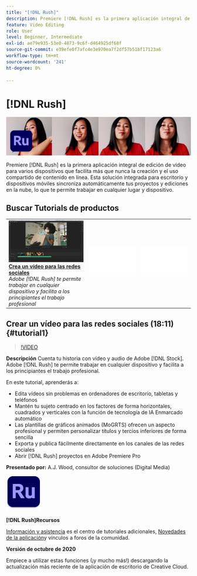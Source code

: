 ```yaml
---
title: "[!DNL Rush]"
description: Premiere [!DNL Rush] es la primera aplicación integral de edición de vídeo para varios dispositivos que facilita más que nunca la creación y el uso compartido de contenido en línea
feature: Video Editing
role: User
level: Beginner, Intermediate
exl-id: ae79e935-53e0-4873-9c6f-d464925df68f
source-git-commit: e39efe0f7afc4e3e970ea7f2df57b51bf17123a6
workflow-type: tm+mt
source-wordcount: '241'
ht-degree: 0%

---
```


# [!DNL Rush]

![Tutorial de imagen de héroe](../assets/Rush.jpg)

Premiere [!DNL Rush] es la primera aplicación integral de edición de vídeo para varios dispositivos que facilita más que nunca la creación y el uso compartido de contenido en línea. Esta solución integrada para escritorio y dispositivos móviles sincroniza automáticamente tus proyectos y ediciones en la nube, lo que te permite trabajar en cualquier lugar y dispositivo.

## Buscar Tutorials de productos

<table style="table-layout:fixed">
<tr>
 <td>
   <a href="rush.md#tutorial1">
      <img alt="Crea un vídeo para las redes sociales" src="../assets/rush_socialMediaAd_wood_thumbnail.jpg" />
   </a>
    <div>
   <a href="rush.md#tutorial1"><strong>Crea un vídeo para las redes sociales</strong></a>
    </div>
    <em>Adobe [!DNL Rush] te permite trabajar en cualquier dispositivo y facilita a los principiantes el trabajo profesional</em>
    <br>
  </td>
  <td>
    <img alt="Separador" src="../assets/Whitespacer.png" />
    <div>
    <br>
  </td>
  <td>
    <img alt="Separador" src="../assets/Whitespacer.png" />
    <div>
    <br>
  </td>
</tr>
</table>

## Crear un vídeo para las redes sociales (18:11) {#tutorial1}

>[!VIDEO](https://video.tv.adobe.com/v/326900?hidetitle=true)

**Descripción**
Cuenta tu historia con vídeo y audio de Adobe [!DNL Stock]. Adobe [!DNL Rush] te permite trabajar en cualquier dispositivo y facilita a los principiantes el trabajo profesional.

En este tutorial, aprenderás a:
* Edita vídeos sin problemas en ordenadores de escritorio, tabletas y teléfonos
* Mantén tu sujeto centrado en los factores de forma horizontales, cuadrados y verticales con la función de tecnología de IA Enmarcado automático
* Las plantillas de gráficos animados (MoGRTS) ofrecen un aspecto profesional y permiten personalizar títulos y tercios inferiores de forma sencilla
* Exporta y publica fácilmente directamente en los canales de las redes sociales
* Abrir [!DNL Rush] proyectos en Adobe Premiere Pro

**Presentado por:**
A.J. Wood, consultor de soluciones (Digital Media)

![Logotipo de Rush](../assets/ru_appicon_96.png)

**[!DNL Rush]Recursos**

[Información y asistencia](https://helpx.adobe.com/support/premiere-rush.html) es el centro de tutoriales adicionales, [Novedades de la aplicación](https://helpx.adobe.com/premiere-rush/user-guide.html/premiere-rush/help/whats-new.ug.html)y vínculos a foros de la comunidad.

**Versión de octubre de 2020**

Empiece a utilizar estas funciones (¡y mucho más!) descargando la actualización más reciente de la aplicación de escritorio de Creative Cloud.
